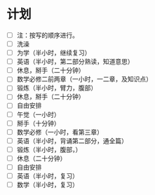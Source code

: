 # 计划
- [ ]  注：按写的顺序进行。
- [ ] 洗澡
- [ ] 为学（半小时，继续复习）
- [ ] 英语（半小时，第二部分熟读，知道意思）
- [ ] 休息，掰手（二十分钟）
- [ ] 数学必修二前两章（一小时，一二章，及知识点）
- [ ] 锻炼（半小时，臂力，腹部）
- [ ] 休息，掰手（二十分钟）
- [ ] 自由安排
- [ ] 午觉（一小时）
- [ ] 掰手（十分钟）
- [ ] 数学必修（一小时，看第三章）
- [ ] 英语（半小时，背诵第二部分，通全篇）
- [ ] 锻炼（半小时，腹部，）
- [ ] 休息（二十分钟）
- [ ] 自由安排
- [ ] 英语（半小时，复习）
- [ ] 数学（半小时，复习）
